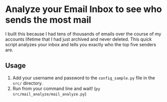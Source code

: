 # Analyze your Email Inbox to see who sends the most mail

I built this because I had tens of thousands of emails over the course of my accounts lifetime that I had just archived and never deleted. This quick script analyzes your inbox and tells you exactly who the top five senders are.

## Usage

1. Add your username and password to the `config_sample.py` file in the `src/` directory.
2. Run from your command line and wait! (`py src/mail_analyze/mail_analyze.py`)